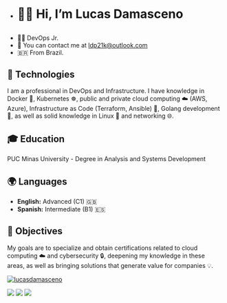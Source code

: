 -  <h1> 🖐🏿 Hi, I’m Lucas Damasceno</h1><h2> 
- ✊🏿 DevOps Jr.
- 📧 You can contact me at ldp21k@outlook.com 
- 🇧🇷 From Brazil.

## 🌟 Technologies

I am a professional in DevOps and Infrastructure. I have knowledge in Docker 🐳, Kubernetes ☸️, public and private cloud computing ☁️ (AWS, Azure), Infrastructure as Code (Terraform, Ansible) 🔧, Golang development 🚀, as well as solid knowledge in Linux 🐧 and networking 🌐.

## 🎓 Education

PUC Minas University - Degree in Analysis and Systems Development

## 🌍 Languages

- **English:** Advanced (C1) 🇬🇧
- **Spanish:** Intermediate (B1) 🇪🇸

## 🎯 Objectives

My goals are to specialize and obtain certifications related to cloud computing ☁️ and cybersecurity 🔒, deepening my knowledge in these areas, as well as bringing solutions that generate value for companies 💡.

  
  [![lucasdamasceno](https://github-readme-stats.vercel.app/api/top-langs/?username=lucasdamasceno96&hide=html&layout=compact&theme=default)](https://github.com/anuraghazra/github-readme-stats)

<p align="left">
   <a href="https://www.linkedin.com/in/lucasdamasceno96/" alt="Linkedin">
  <img src="https://img.shields.io/badge/-Linkedin-0e76a8?style=flat-square&logo=Linkedin&logoColor=white&link=https://www.linkedin.com/in/lucasdamasceno96/" /></a>

  <a href="https://twitter.com/intent/follow?screen_name=script21k" alt="Twitter">
  <img src="https://img.shields.io/twitter/follow/script21k?style=social="/></a>

   <a href="https://www.instagram.com/script21k/" alt="Instagram">
  <img src="https://img.shields.io/badge/-Instagram-DF0174?style=flat-square&labelColor=DF0174&logo=instagram&logoColor=white&link=https://www.instagram.com/script21k/"/></a>
</p>  
  </h2>


<!---
lucasdamasceno96/lucasdamasceno96 is a ✨ special ✨ repository because its `README.md` (this file) appears on your GitHub profile.
You can click the Preview link to take a look at your changes.
--->
